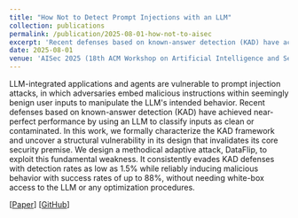 ```yaml
---
title: "How Not to Detect Prompt Injections with an LLM"
collection: publications
permalink: /publication/2025-08-01-how-not-to-aisec
excerpt: 'Recent defenses based on known-answer detection (KAD) have achieved near-perfect performance by using an LLM to classify inputs as clean or contaminated. In this work, we formally characterize the KAD framework and uncover a structural vulnerability in its design that invalidates its core security premise.'
date: 2025-08-01
venue: 'AISec 2025 (18th ACM Workshop on Artificial Intelligence and Security)'
---
```

LLM-integrated applications and agents are vulnerable to prompt injection attacks, in which adversaries embed malicious instructions within seemingly benign user inputs to manipulate the LLM's intended behavior. Recent defenses based on known-answer detection (KAD) have achieved near-perfect performance by using an LLM to classify inputs as clean or contaminated. In this work, we formally characterize the KAD framework and uncover a structural vulnerability in its design that invalidates its core security premise. We design a methodical adaptive attack, DataFlip, to exploit this fundamental weakness. It consistently evades KAD defenses with detection rates as low as 1.5% while reliably inducing malicious behavior with success rates of up to 88%, without needing white-box access to the LLM or any optimization procedures.

[[Paper](https://arxiv.org/abs/2507.05630)] [[GitHub](https://github.com/sarthak-choudhary/DataFlip)]

<!-- Recommended citation: Your Name, You. (2015). "Paper Title Number 3." <i>Journal 1</i>. 1(3). -->
